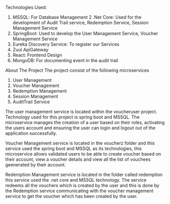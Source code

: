 Technologies Used:
1. MSSQL: For Database Management
2 .Net Core: Used for the development of Audit Trail service, Redemption Service, Session Management Service
3. SpringBoot: Used to develop the User Management Service, Voucher Management Service
4. Eureka Discovery Service: To register our Services
5. Zuul ApiGateway
6. React: Frontend Design
7. MongoDB: For documenting event in the audit trail

About The Project
The project consist of the following microservices
1. User Management
2. Voucher Management
3. Redemption Management
4. Session Management 
5. AuditTrail Service

The user management service is located within the voucheruser project. Technology used for this project is spring boot and MSSQL. The microservice manages the creation of a user based on their roles, activating the users account and ensuring the user can login and logout out of the application successfully.

Voucher Management service is located in the voucherz folder and this service used the spring boot and MSSQL as its technologies, this microservice allows validated users to be able to create voucher based on their account, view a voucher details and view all the list of vouchees geenerated by their account.

Redemption Management service is located in the folder called redemption this service used the .net core and MSSQL technology. The service redeems all the vouchers which is created by the user and this is done by the Redemption service communicating with the voucher management service to get the voucher which has been created by the user.
